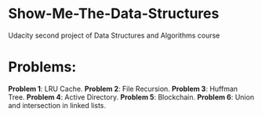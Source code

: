 # Show-Me-The-Data-Structures
Udacity second project of Data Structures and Algorithms course

# Problems:
**Problem 1**: LRU Cache.
**Problem 2**: File Recursion.
**Problem 3**: Huffman Tree.
**Problem 4**: Active Directory.
**Problem 5**: Blockchain.
**Problem 6**: Union and intersection in linked lists.
